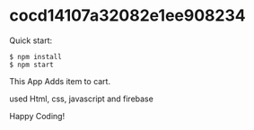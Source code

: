 # cocd14107a32082e1ee908234

Quick start:

```
$ npm install
$ npm start
```

This App Adds item to cart.

used Html, css, javascript and firebase

Happy Coding!
